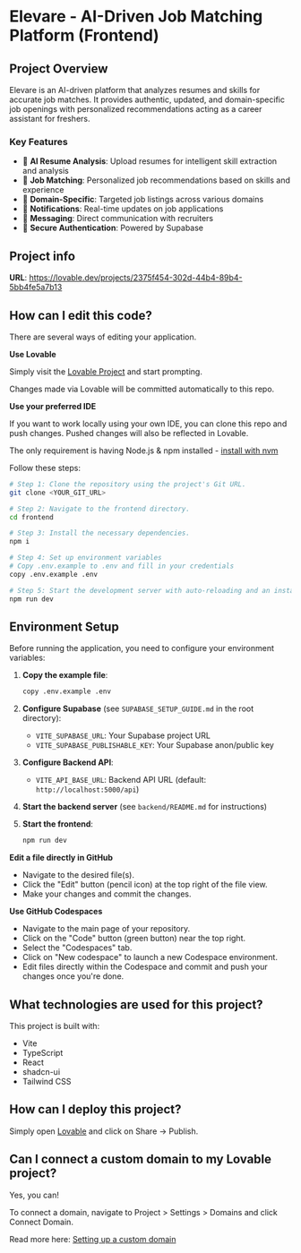 # Elevare - AI-Driven Job Matching Platform (Frontend)

## Project Overview

Elevare is an AI-driven platform that analyzes resumes and skills for accurate job matches. It provides authentic, updated, and domain-specific job openings with personalized recommendations acting as a career assistant for freshers.

### Key Features

- 🤖 **AI Resume Analysis**: Upload resumes for intelligent skill extraction and analysis
- 💼 **Job Matching**: Personalized job recommendations based on skills and experience
- 🎯 **Domain-Specific**: Targeted job listings across various domains
- 🔔 **Notifications**: Real-time updates on job applications
- 💬 **Messaging**: Direct communication with recruiters
- 🔐 **Secure Authentication**: Powered by Supabase

## Project info

**URL**: https://lovable.dev/projects/2375f454-302d-44b4-89b4-5bb4fe5a7b13

## How can I edit this code?

There are several ways of editing your application.

**Use Lovable**

Simply visit the [Lovable Project](https://lovable.dev/projects/2375f454-302d-44b4-89b4-5bb4fe5a7b13) and start prompting.

Changes made via Lovable will be committed automatically to this repo.

**Use your preferred IDE**

If you want to work locally using your own IDE, you can clone this repo and push changes. Pushed changes will also be reflected in Lovable.

The only requirement is having Node.js & npm installed - [install with nvm](https://github.com/nvm-sh/nvm#installing-and-updating)

Follow these steps:

```sh
# Step 1: Clone the repository using the project's Git URL.
git clone <YOUR_GIT_URL>

# Step 2: Navigate to the frontend directory.
cd frontend

# Step 3: Install the necessary dependencies.
npm i

# Step 4: Set up environment variables
# Copy .env.example to .env and fill in your credentials
copy .env.example .env

# Step 5: Start the development server with auto-reloading and an instant preview.
npm run dev
```

## Environment Setup

Before running the application, you need to configure your environment variables:

1. **Copy the example file**:
   ```bash
   copy .env.example .env
   ```

2. **Configure Supabase** (see `SUPABASE_SETUP_GUIDE.md` in the root directory):
   - `VITE_SUPABASE_URL`: Your Supabase project URL
   - `VITE_SUPABASE_PUBLISHABLE_KEY`: Your Supabase anon/public key

3. **Configure Backend API**:
   - `VITE_API_BASE_URL`: Backend API URL (default: `http://localhost:5000/api`)

4. **Start the backend server** (see `backend/README.md` for instructions)

5. **Start the frontend**:
   ```bash
   npm run dev
   ```

**Edit a file directly in GitHub**

- Navigate to the desired file(s).
- Click the "Edit" button (pencil icon) at the top right of the file view.
- Make your changes and commit the changes.

**Use GitHub Codespaces**

- Navigate to the main page of your repository.
- Click on the "Code" button (green button) near the top right.
- Select the "Codespaces" tab.
- Click on "New codespace" to launch a new Codespace environment.
- Edit files directly within the Codespace and commit and push your changes once you're done.

## What technologies are used for this project?

This project is built with:

- Vite
- TypeScript
- React
- shadcn-ui
- Tailwind CSS

## How can I deploy this project?

Simply open [Lovable](https://lovable.dev/projects/2375f454-302d-44b4-89b4-5bb4fe5a7b13) and click on Share -> Publish.

## Can I connect a custom domain to my Lovable project?

Yes, you can!

To connect a domain, navigate to Project > Settings > Domains and click Connect Domain.

Read more here: [Setting up a custom domain](https://docs.lovable.dev/features/custom-domain#custom-domain)
